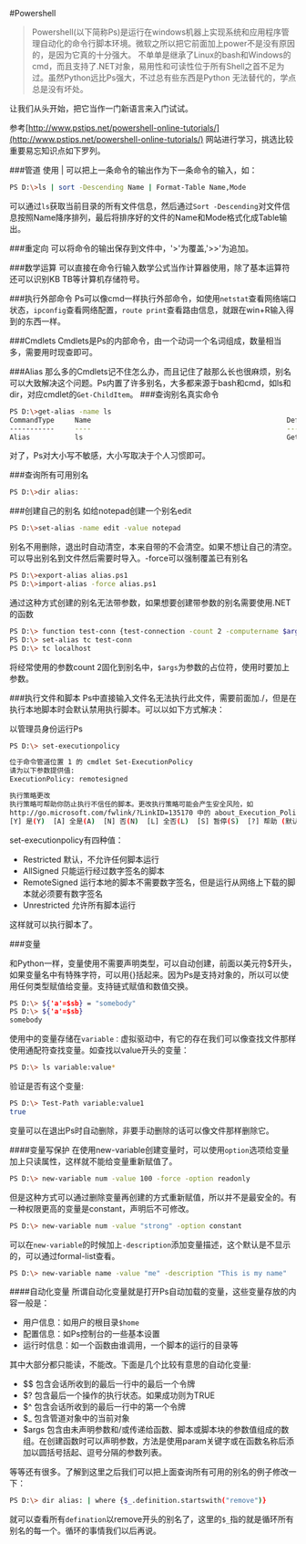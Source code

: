 #Powershell
> Powershell(以下简称Ps)是运行在windows机器上实现系统和应用程序管理自动化的命令行脚本环境。微软之所以把它前面加上power不是没有原因的，是因为它真的十分强大。
> 不单单是继承了Linux的bash和Windows的cmd，而且支持了.NET对象，易用性和可读性位于所有Shell之首不足为过。虽然Python远比Ps强大，不过总有些东西是Python
> 无法替代的，学点总是没有坏处。

让我们从头开始，把它当作一门新语言来入门试试。

参考[http://www.pstips.net/powershell-online-tutorials/](http://www.pstips.net/powershell-online-tutorials/) 网站进行学习，挑选比较重要易忘知识点如下罗列。

###管道
使用 | 可以把上一条命令的输出作为下一条命令的输入，如：

```bash
PS D:\>ls | sort -Descending Name | Format-Table Name,Mode
```

可以通过`ls`获取当前目录的所有文件信息，然后通过`Sort -Descending`对文件信息按照Name降序排列，最后将排序好的文件的Name和Mode格式化成Table输出。

###重定向
可以将命令的输出保存到文件中，'>'为覆盖,'>>'为追加。

###数学运算
可以直接在命令行输入数学公式当作计算器使用，除了基本运算符还可以识别KB TB等计算机存储符号。

###执行外部命令
Ps可以像cmd一样执行外部命令，如使用`netstat`查看网络端口状态，`ipconfig`查看网络配置，`route print`查看路由信息，就跟在win+R输入得到的东西一样。

###Cmdlets
Cmdlets是Ps的内部命令，由一个动词一个名词组成，数量相当多，需要用时现查即可。

###Alias
那么多的Cmdlets记不住怎么办，而且记住了敲那么长也很麻烦，别名可以大致解决这个问题。Ps内置了许多别名，大多都来源于bash和cmd，如ls和dir，对应cmdlet的`Get-ChildItem`。
###查询别名真实命令

```bash
PS D:\>get-alias -name ls
CommandType     Name                                                Definition
-----------     ----                                                ----------
Alias           ls                                                  Get-ChildItem
```
对了，Ps对大小写不敏感，大小写取决于个人习惯即可。

###查询所有可用别名

```bash
PS D:\>dir alias:
```

###创建自己的别名
如给notepad创建一个别名edit

```bash
PS D:\>set-alias -name edit -value notepad
```

别名不用删除，退出时自动清空，本来自带的不会清空。如果不想让自己的清空。可以导出别名到文件然后需要时导入。-force可以强制覆盖已有别名

```bash
PS D:\>export-alias alias.ps1
PS D:\>import-alias -force alias.ps1
```

通过这种方式创建的别名无法带参数，如果想要创建带参数的别名需要使用.NET的函数

```bash
PS D:\> function test-conn {test-connection -count 2 -computername $args}
PS D:\> set-alias tc test-conn
PS D:\> tc localhost
```
将经常使用的参数count 2固化到别名中，`$args`为参数的占位符，使用时要加上参数。

###执行文件和脚本
Ps中直接输入文件名无法执行此文件，需要前面加./，但是在执行本地脚本时会默认禁用执行脚本。可以以如下方式解决：

以管理员身份运行Ps

```bash
PS D:\> set-executionpolicy

位于命令管道位置 1 的 cmdlet Set-ExecutionPolicy
请为以下参数提供值:
ExecutionPolicy: remotesigned

执行策略更改
执行策略可帮助你防止执行不信任的脚本。更改执行策略可能会产生安全风险，如
http://go.microsoft.com/fwlink/?LinkID=135170 中的 about_Execution_Policies 帮助主题所述。是否要更改执行策略?
[Y] 是(Y)  [A] 全是(A)  [N] 否(N)  [L] 全否(L)  [S] 暂停(S)  [?] 帮助 (默认值为“N”): y
```
 
set-executionpolicy有四种值：

 - Restricted   默认，不允许任何脚本运行
 - AllSigned    只能运行经过数字签名的脚本
 - RemoteSigned 运行本地的脚本不需要数字签名，但是运行从网络上下载的脚本就必须要有数字签名
 - Unrestricted 允许所有脚本运行

这样就可以执行脚本了。

###变量

和Python一样，变量使用不需要声明类型，可以自动创建，前面以美元符$开头，如果变量名中有特殊字符，可以用{}括起来。因为Ps是支持对象的，所以可以使用任何类型赋值给变量。支持链式赋值和数值交换。

```bash
PS D:\> ${'a'=$sb} = "somebody"
PS D:\> ${'a'=$sb}
somebody
```

使用中的变量存储在`variable：`虚拟驱动中，有它的存在我们可以像查找文件那样使用通配符查找变量。如查找以value开头的变量：

```bash
PS D:\> ls variable:value*
```

验证是否有这个变量:

```bash
PS D:\> Test-Path variable:value1
true
```

变量可以在退出Ps时自动删除，非要手动删除的话可以像文件那样删除它。

####变量写保护
在使用new-variable创建变量时，可以使用`option`选项给变量加上只读属性，这样就不能给变量重新赋值了。

```bash
PS D:\> new-variable num -value 100 -force -option readonly
```

但是这种方式可以通过删除变量再创建的方式重新赋值，所以并不是最安全的。有一种权限更高的变量是constant，声明后不可修改。

```bash
PS D:\> new-variable num -value "strong" -option constant
```

可以在`new-variable`的时候加上`-description`添加变量描述，这个默认是不显示的，可以通过formal-list查看。

```bash
PS D:\> new-variable name -value "me" -description "This is my name"
```

####自动化变量
所谓自动化变量就是打开Ps自动加载的变量，这些变量存放的内容一般是：

 - 用户信息：如用户的根目录`$home`
 - 配置信息：如Ps控制台的一些基本设置
 - 运行时信息：如一个函数由谁调用，一个脚本的运行的目录等
 
其中大部分都只能读，不能改。下面是几个比较有意思的自动化变量:

 - $$ 包含会话所收到的最后一行中的最后一个令牌
 - $? 包含最后一个操作的执行状态。如果成功则为TRUE
 - $^ 包含会话所收到的最后一行中的第一个令牌
 - $_ 包含管道对象中的当前对象
 - $args 包含由未声明参数和/或传递给函数、脚本或脚本块的参数值组成的数组。在创建函数时可以声明参数，方法是使用param关键字或在函数名称后添加以圆括号括起、逗号分隔的参数列表。
 
等等还有很多。了解到这里之后我们可以把上面查询所有可用的别名的例子修改一下：

```bash
PS D:\> dir alias: | where {$_.definition.startswith("remove")}
```

就可以查看所有`defination`以remove开头的别名了，这里的`$_`指的就是循环所有别名的每一个。循环的事情我们以后再说。

 











